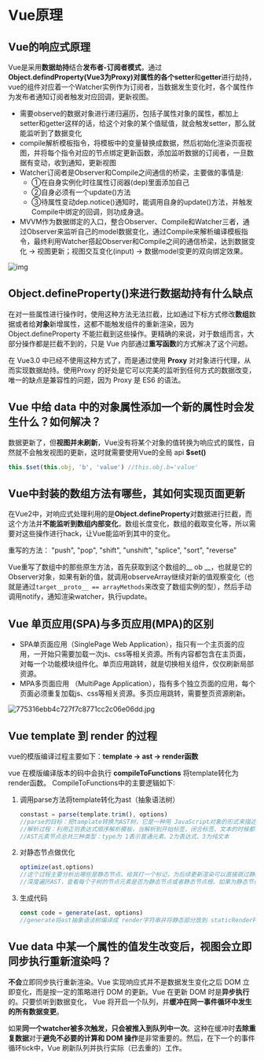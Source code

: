 # Vue原理

## Vue的响应式原理

Vue是采用**数据劫持**结合**发布者-订阅者模式**，通过**Object.defindProperty(Vue3为Proxy)**对属性的各个**setter**和**getter**进行劫持，vue的组件对应着一个Watcher实例作为订阅者，当数据发生变化时，各个属性作为发布者通知订阅者触发对应回调，更新视图。

- 需要observe的数据对象进行递归遍历，包括子属性对象的属性，都加上setter和getter这样的话，给这个对象的某个值赋值，就会触发setter，那么就能监听到了数据变化
- compile解析模板指令，将模板中的变量替换成数据，然后初始化渲染页面视图，并将每个指令对应的节点绑定更新函数，添加监听数据的订阅者，一旦数据有变动，收到通知，更新视图
- Watcher订阅者是Observer和Compile之间通信的桥梁，主要做的事情是:     
  - ①在自身实例化时往属性订阅器(dep)里面添加自己 
  - ②自身必须有一个update()方法     
  - ③待属性变动dep.notice()通知时，能调用自身的update()方法，并触发Compile中绑定的回调，则功成身退。
- MVVM作为数据绑定的入口，整合Observer、Compile和Watcher三者，通过Observer来监听自己的model数据变化，通过Compile来解析编译模板指令，最终利用Watcher搭起Observer和Compile之间的通信桥梁，达到数据变化     -> 视图更新；视图交互变化(input) -> 数据model变更的双向绑定效果。

![img](https://p3-juejin.byteimg.com/tos-cn-i-k3u1fbpfcp/a286bdc076ae425fb9591bb8c4153240~tplv-k3u1fbpfcp-zoom-in-crop-mark:1304:0:0:0.awebp)



## Object.defineProperty()来进行数据劫持有什么缺点

在对一些属性进行操作时，使用这种方法无法拦截，比如通过下标方式修改**数组**数据或者给**对象**新增属性，这都不能触发组件的重新渲染，因为 Object.defineProperty 不能拦截到这些操作。更精确的来说，对于数组而言，大部分操作都是拦截不到的，只是 Vue 内部通过**重写函数**的方式解决了这个问题。

在 Vue3.0 中已经不使用这种方式了，而是通过使用 **Proxy** 对对象进行代理，从而实现数据劫持。使用Proxy 的好处是它可以完美的监听到任何方式的数据改变，唯一的缺点是兼容性的问题，因为 Proxy 是 ES6 的语法。



##  Vue 中给 data 中的对象属性添加一个新的属性时会发生什么？如何解决？

数据更新了，但**视图并未刷新**，Vue没有将某个对象的值转换为响应式的属性，自然就不会触发视图的更新，这时就需要使用Vue的全局 api **$set()**

```js
this.$set(this.obj, 'b', 'value') //this.obj.b='value'
```



## Vue中封装的数组方法有哪些，其如何实现页面更新

在Vue2中，对响应式处理利用的是**Object.defineProperty**对数据进行拦截，而这个方法并**不能监听到数组内部变化**，数组长度变化，数组的截取变化等，所以需要对这些操作进行hack，让Vue能监听到其中的变化。 

重写的方法：  "push",  "pop",  "shift",  "unshift",  "splice",  "sort",  "reverse"

Vue重写了数组中的那些原生方法，首先获取到这个数组的__ ob __，也就是它的Observer对象，如果有新的值，就调用observeArray继续对新的值观察变化（也就是通过`target__proto__ == arrayMethods`来改变了数组实例的型），然后手动调用notify，通知渲染watcher，执行update。



## Vue 单页应用(SPA)与多页应用(MPA)的区别

- SPA单页面应用（SinglePage Web Application），指只有一个主页面的应用，一开始只需要加载一次js、css等相关资源。所有内容都包含在主页面，对每一个功能模块组件化。单页应用跳转，就是切换相关组件，仅仅刷新局部资源。
- MPA多页面应用 （MultiPage Application），指有多个独立页面的应用，每个页面必须重复加载js、css等相关资源。多页应用跳转，需要整页资源刷新。

![775316ebb4c727f7c8771cc2c06e06dd.jpg](https://p3-juejin.byteimg.com/tos-cn-i-k3u1fbpfcp/76b3d747986e45e096abaf64faf5e332~tplv-k3u1fbpfcp-zoom-in-crop-mark:1304:0:0:0.awebp)



## Vue template 到 render 的过程

vue的模版编译过程主要如下：**template -> ast -> render函数**

vue 在模版编译版本的码中会执行 **compileToFunctions** 将template转化为render函数。
CompileToFunctions中的主要逻辑如下∶

1. 调用parse方法将template转化为ast（抽象语法树）

   ```js
   constast = parse(template.trim(), options)
   //parse的目标：把tamplate转换为AST树，它是一种用 JavaScript对象的形式来描述整个模板。
   //解析过程：利用正则表达式顺序解析模板，当解析到开始标签、闭合标签、文本的时候都会分别执行对应的 回调函数，来达到构造AST树的目的。
   //AST元素节点总共三种类型：type为 1表示普通元素、2为表达式、3为纯文本
   ```

2. 对静态节点做优化

   ```js
   optimize(ast,options)
   //这个过程主要分析出哪些是静态节点，给其打一个标记，为后续更新渲染可以直接跳过静态节点做优化
   //深度遍历AST，查看每个子树的节点元素是否为静态节点或者静态节点根。如果为静态节点，他们生成的DOM永远不会改变，这对运行时模板更新起到了极大的优化作用。
   ```

3. 生成代码

   ```js
   const code = generate(ast, options)
   //generate将ast抽象语法树编译成 render字符串并将静态部分放到 staticRenderFns 中，最后通过 new Function(`` render``) 生成render函数。
   ```



## Vue data 中某一个属性的值发生改变后，视图会立即同步执行重新渲染吗？

**不会**立即同步执行重新渲染。Vue 实现响应式并不是数据发生变化之后 DOM 立即变化，而是按一定的策略进行 DOM 的更新。Vue 在更新 DOM 时是**异步执行**的。只要侦听到数据变化， Vue 将开启一个队列，并**缓冲在同一事件循环中发生的所有数据变更**。

如果**同一个watcher被多次触发，只会被推入到队列中一次**。这种在缓冲时**去除重复数据**对于**避免不必要的计算和 DOM 操作**是非常重要的。然后，在下一个的事件循环tick中，Vue 刷新队列并执行实际（已去重的）工作。





